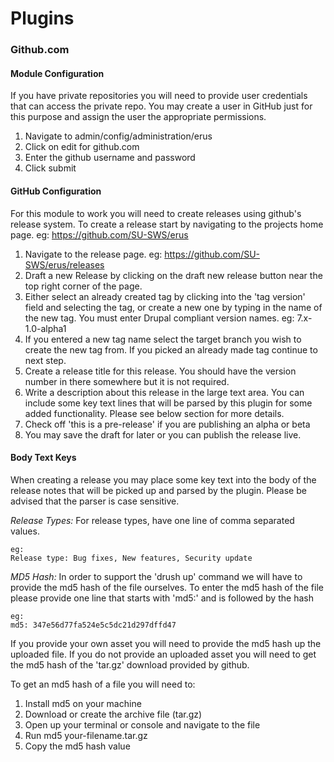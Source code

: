 # Plugins

### Github.com

#### Module Configuration

If you have private repositories you will need to provide user credentials that
can access the private repo. You may create a user in GitHub just for this
purpose and assign the user the appropriate permissions.

1. Navigate to admin/config/administration/erus
2. Click on edit for github.com
3. Enter the github username and password
4. Click submit


#### GitHub Configuration

For this module to work you will need to create releases using github's release
system. To create a release start by navigating to the projects home page.
eg: https://github.com/SU-SWS/erus

1. Navigate to the release page. eg: https://github.com/SU-SWS/erus/releases
2. Draft a new Release by clicking on the draft new release button near the top
right corner of the page.
3. Either select an already created tag by clicking into the 'tag version' field
and selecting the tag, or create a new one by typing in the name of the new tag.
You must enter Drupal compliant version names. eg: 7.x-1.0-alpha1
4. If you entered a new tag name select the target branch you wish to create the
new tag from. If you picked an already made tag continue to next step.
5. Create a release title for this release. You should have the version number
in there somewhere but it is not required.
6. Write a description about this release in the large text area. You can
include some key text lines that will be parsed by this plugin for some added
functionality. Please see below section for more details.
7. Check off 'this is a pre-release' if you are publishing an alpha or beta
8. You may save the draft for later or you can publish the release live.


#### Body Text Keys
When creating a release you may place some key text into the body of the release
notes that will be picked up and parsed by the plugin. Please be advised that
the parser is case sensitive.

*Release Types:*
For release types, have one line of comma separated values.

    eg:
    Release type: Bug fixes, New features, Security update

*MD5 Hash:*
In order to support the 'drush up' command we will have to provide the md5 hash
of the file ourselves. To enter the md5 hash of the file please provide one line
that starts with 'md5:' and is followed by the hash

    eg:
    md5: 347e56d77fa524e5c5dc21d297dffd47

If you provide your own asset you will need to provide the md5 hash up the
uploaded file. If you do not provide an uploaded asset you will need to get the
md5 hash of the 'tar.gz' download provided by github.

To get an md5 hash of a file you will need to:

1. Install md5 on your machine
2. Download or create the archive file (tar.gz)
3. Open up your terminal or console and navigate to the file
4. Run md5 your-filename.tar.gz
5. Copy the md5 hash value

